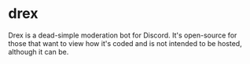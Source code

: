# drex
Drex is a dead-simple moderation bot for Discord. It's open-source for those that want to view how it's coded and is not intended to be hosted, although it can be.

